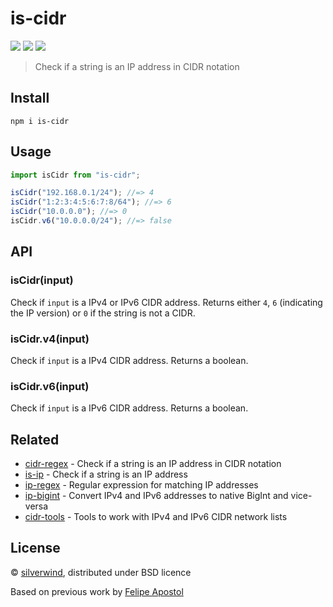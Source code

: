 # is-cidr
[![](https://img.shields.io/npm/v/is-cidr.svg?style=flat)](https://www.npmjs.org/package/is-cidr) [![](https://img.shields.io/npm/dm/is-cidr.svg)](https://www.npmjs.org/package/is-cidr) [![](https://packagephobia.com/badge?p=is-cidr)](https://packagephobia.com/result?p=is-cidr)

> Check if a string is an IP address in CIDR notation

## Install

```
npm i is-cidr
```

## Usage

```js
import isCidr from "is-cidr";

isCidr("192.168.0.1/24"); //=> 4
isCidr("1:2:3:4:5:6:7:8/64"); //=> 6
isCidr("10.0.0.0"); //=> 0
isCidr.v6("10.0.0.0/24"); //=> false
```

## API
### isCidr(input)

Check if `input` is a IPv4 or IPv6 CIDR address. Returns either `4`, `6` (indicating the IP version) or `0` if the string is not a CIDR.

### isCidr.v4(input)

Check if `input` is a IPv4 CIDR address. Returns a boolean.

### isCidr.v6(input)

Check if `input` is a IPv6 CIDR address. Returns a boolean.

## Related

- [cidr-regex](https://github.com/silverwind/cidr-regex) - Check if a string is an IP address in CIDR notation
- [is-ip](https://github.com/sindresorhus/is-ip) -  Check if a string is an IP address
- [ip-regex](https://github.com/sindresorhus/ip-regex) - Regular expression for matching IP addresses
- [ip-bigint](https://github.com/silverwind/ip-bigint) - Convert IPv4 and IPv6 addresses to native BigInt and vice-versa
- [cidr-tools](https://github.com/silverwind/cidr-tools) - Tools to work with IPv4 and IPv6 CIDR network lists

## License

© [silverwind](https://github.com/silverwind), distributed under BSD licence

Based on previous work by [Felipe Apostol](https://github.com/flipjs)
